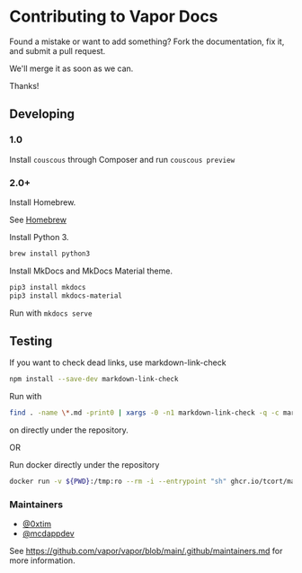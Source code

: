 # Contributing to Vapor Docs

Found a mistake or want to add something? Fork the documentation, fix it, and submit a pull request.

We'll merge it as soon as we can.

Thanks!

## Developing

### 1.0

Install `couscous` through Composer and run `couscous preview`

### 2.0+

Install Homebrew.

See [Homebrew](https://brew.sh)

Install Python 3.

```sh
brew install python3
```

Install MkDocs and MkDocs Material theme.

```sh
pip3 install mkdocs
pip3 install mkdocs-material
```

Run with `mkdocs serve`

## Testing

If you want to check dead links, use markdown-link-check

```sh
npm install --save-dev markdown-link-check
```

Run with 

```sh
find . -name \*.md -print0 | xargs -0 -n1 markdown-link-check -q -c markdown-link-check-config.yml
```
on directly under the repository.


OR   

Run docker directly under the repository

```sh
docker run -v ${PWD}:/tmp:ro --rm -i --entrypoint "sh" ghcr.io/tcort/markdown-link-check:stable  "-c" "find /tmp -name \*.md -print0 | xargs -0 -n1 markdown-link-check -q -c /tmp/markdown-link-check-config.yml"
```



### Maintainers 
- [@0xtim](https://github.com/0xTim)
- [@mcdappdev](https://github.com/mcdappdev)

See https://github.com/vapor/vapor/blob/main/.github/maintainers.md for more information. 
